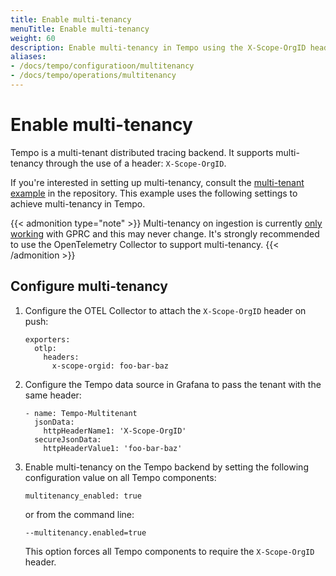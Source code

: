 ```yaml
---
title: Enable multi-tenancy
menuTitle: Enable multi-tenancy
weight: 60
description: Enable multi-tenancy in Tempo using the X-Scope-OrgID header.
aliases:
- /docs/tempo/configuratioon/multitenancy
- /docs/tempo/operations/multitenancy
---
```


# Enable multi-tenancy

Tempo is a multi-tenant distributed tracing backend. It supports multi-tenancy through the use
of a header: `X-Scope-OrgID`.

If you're interested in setting up multi-tenancy, consult the [multi-tenant example](https://github.com/grafana/tempo/tree/main/example/docker-compose/otel-collector-multitenant)
in the repository. This example uses the following settings to achieve multi-tenancy in Tempo.

{{< admonition type="note" >}}
Multi-tenancy on ingestion is currently [only working](https://github.com/grafana/tempo/issues/495) with GPRC and this may never change. It's strongly recommended to use the OpenTelemetry Collector to support multi-tenancy.
{{< /admonition >}}

## Configure multi-tenancy

1. Configure the OTEL Collector to attach the `X-Scope-OrgID` header on push:

   ```
   exporters:
     otlp:
       headers:
         x-scope-orgid: foo-bar-baz
   ```

1. Configure the Tempo data source in Grafana to pass the tenant with the same header:

   ```
   - name: Tempo-Multitenant
     jsonData:
       httpHeaderName1: 'X-Scope-OrgID'
     secureJsonData:
       httpHeaderValue1: 'foo-bar-baz'
   ```

1. Enable multi-tenancy on the Tempo backend by setting the following configuration value on all Tempo components:

   ```
   multitenancy_enabled: true
   ```

   or from the command line:

   ```
   --multitenancy.enabled=true
   ```

   This option forces all Tempo components to require the `X-Scope-OrgID` header.

<!-- Commented out since 7.4 is no longer supported.
### Grafana 7.4.x

Grafana 7.4.x has the following configuration requirements:

- Configure the Tempo data source in Grafana to pass the tenant as a bearer token. This is necessary because it is the only header that Jaeger can be configured to pass to its GRPC plugin.

```
- name: Tempo-Multitenant
  jsonData:
    httpHeaderName1: 'Authorization'
  secureJsonData:
    httpHeaderValue1: 'Bearer foo-bar-baz'
```

- Configure Jaeger Query to pass the bearer token to its backend.

```
--query.bearer-token-propagation=true
```
-->


